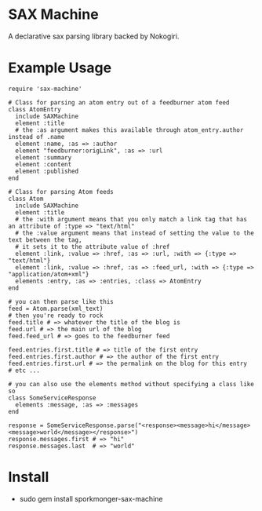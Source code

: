 # SAX Machine

A declarative sax parsing library backed by Nokogiri.

# Example Usage

    require 'sax-machine'

    # Class for parsing an atom entry out of a feedburner atom feed
    class AtomEntry
      include SAXMachine
      element :title
      # the :as argument makes this available through atom_entry.author instead of .name
      element :name, :as => :author
      element "feedburner:origLink", :as => :url
      element :summary
      element :content
      element :published
    end

    # Class for parsing Atom feeds
    class Atom
      include SAXMachine
      element :title
      # the :with argument means that you only match a link tag that has an attribute of :type => "text/html"
      # the :value argument means that instead of setting the value to the text between the tag,
      # it sets it to the attribute value of :href
      element :link, :value => :href, :as => :url, :with => {:type => "text/html"}
      element :link, :value => :href, :as => :feed_url, :with => {:type => "application/atom+xml"}
      elements :entry, :as => :entries, :class => AtomEntry
    end

    # you can then parse like this
    feed = Atom.parse(xml_text)
    # then you're ready to rock
    feed.title # => whatever the title of the blog is
    feed.url # => the main url of the blog
    feed.feed_url # => goes to the feedburner feed
 
    feed.entries.first.title # => title of the first entry
    feed.entries.first.author # => the author of the first entry
    feed.entries.first.url # => the permalink on the blog for this entry
    # etc ...

    # you can also use the elements method without specifying a class like so
    class SomeServiceResponse
      elements :message, :as => :messages
    end

    response = SomeServiceResponse.parse("<response><message>hi</message><message>world</message></response>")
    response.messages.first # => "hi"
    response.messages.last  # => "world"

# Install

* sudo gem install sporkmonger-sax-machine

